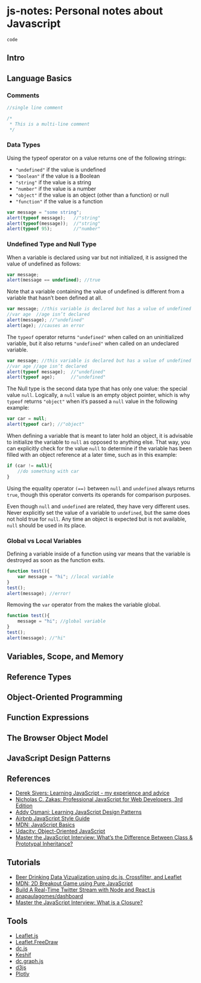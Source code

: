 # js-notes: Personal notes about Javascript

```
code
```

## Intro

## Language Basics

### Comments

```javascript
//single line comment
```

```javascript
/* * This is a multi-line comment */
```

### Data Types

Using the typeof operator on a value returns one of the following strings:
* ```"undefined"``` if the value is undefined* ```"boolean"``` if the value is a Boolean* ```"string"``` if the value is a string* ```"number"``` if the value is a number* ```"object"``` if the value is an object (other than a function) or null* ```"function"``` if the value is a function

```javascript
var message = "some string";alert(typeof message);   //"string"
alert(typeof(message));  //"string"
alert(typeof 95);        //"number"
```

### Undefined Type and Null Type

When a variable is declared using var but not initialized, it is assigned the value of undefined as follows:

```javascript
var message;alert(message == undefined); //true
```

Note that a variable containing the value of undefined is different from a variable that hasn’t been defined at all. 

```javascript
var message; //this variable is declared but has a value of undefined
//var age  //age isn’t declaredalert(message); //"undefined"
alert(age); //causes an error
```

The ```typeof``` operator returns ```"undefined"``` when called on an uninitialized variable, but it also returns ```"undefined"``` when called on an undeclared variable.

```javascript
var message; //this variable is declared but has a value of undefined
//var age //age isn’t declaredalert(typeof message);  //"undefined"alert(typeof age);      //"undefined"
```

The Null type is the second data type that has only one value: the special value ```null```. Logically, a ```null``` value is an empty object pointer, which is why ```typeof``` returns ```"object"``` when it’s passed a ```null``` value in the following example:

```javascriptvar car = null;alert(typeof car); //"object"
```

When defining a variable that is meant to later hold an object, it is advisable to initialize the variable to ```null``` as opposed to anything else. That way, you can explicitly check for the value ```null``` to determine if the variable has been filled with an object reference at a later time, such as in this example:

```javascript
if (car != null){	//do something with car}
```Using the equality operator ```(==)``` between ```null``` and ```undefined``` always returns ```true```, though this operator converts its operands for comparison purposes.
Even though ```null``` and ```undefined``` are related, they have very different uses. Never explicitly set the value of a variable to ```undefined```, but the same does not hold true for ```null```. Any time an object is expected but is not available, ```null``` should be used in its place. 

### Global vs Local Variables

Defining a variable inside of a function using var means that the variable is destroyed as soon as the function exits.

```javascript
function test(){	var message = "hi"; //local variable}test();alert(message); //error!
```

Removing the ```var``` operator from the makes the variable global. 

```javascript
function test(){	message = "hi"; //global variable}test();alert(message); //"hi"
```

## Variables, Scope, and Memory

## Reference Types

## Object-Oriented Programming

## Function Expressions

## The Browser Object Model

## JavaScript Design Patterns

## References

* [Derek Sivers: Learning JavaScript - my experience and advice](https://sivers.org/learn-js)
* [Nicholas C. Zakas: Professional JavaScript for Web Developers, 3rd Edition](http://www.wrox.com/WileyCDA/WroxTitle/Professional-JavaScript-for-Web-Developers-3rd-Edition.productCd-1118026691.html)
* [Addy Osmani: Learning JavaScript Design Patterns](https://addyosmani.com/resources/essentialjsdesignpatterns/book/)
* [Airbnb JavaScript Style Guide](https://github.com/airbnb/javascript)
* [MDN: JavaScript Basics](https://developer.mozilla.org/en-US/Learn/Getting_started_with_the_web/JavaScript_basics)
* [Udacity: Object-Oriented JavaScript	](https://www.udacity.com/course/object-oriented-javascript--ud015)
* [Master the JavaScript Interview: What’s the Difference Between Class & Prototypal Inheritance?](https://medium.com/javascript-scene/master-the-javascript-interview-what-s-the-difference-between-class-prototypal-inheritance-e4cd0a7562e9#.t7st9qu0h)


## Tutorials

* [Beer Drinking Data Vizualization using dc.js, Crossfilter, and Leaflet](https://github.com/austinlyons/dcjs-leaflet-untappd)
* [MDN: 2D Breakout Game using Pure JavaScript](https://developer.mozilla.org/en-US/docs/Games/Workflows/2D_Breakout_game_pure_JavaScript)
* [Build A Real-Time Twitter Stream with Node and React.js](https://scotch.io/tutorials/build-a-real-time-twitter-stream-with-node-and-react-js)
* [anapaulagomes/dashboard](https://github.com/anapaulagomes/dashboard)
* [Master the JavaScript Interview: What is a Closure?](https://medium.com/javascript-scene/master-the-javascript-interview-what-is-a-closure-b2f0d2152b36#.t571z3pw5)

## Tools

* [Leaflet.js](https://github.com/Leaflet/Leaflet)
* [Leaflet.FreeDraw](https://github.com/Wildhoney/Leaflet.FreeDraw)
* [dc.js](https://github.com/dc-js/dc.js)
* [Keshif](https://github.com/adilyalcin/keshif)
* [dc.graph.js](https://github.com/dc-js/dc.graph.js)
* [d3js](http://d3js.org/)
* [Plotly](https://plot.ly/)